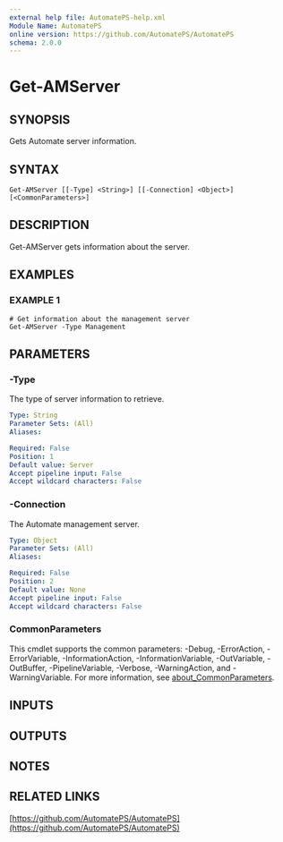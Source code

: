```yaml
---
external help file: AutomatePS-help.xml
Module Name: AutomatePS
online version: https://github.com/AutomatePS/AutomatePS
schema: 2.0.0
---
```


# Get-AMServer

## SYNOPSIS
Gets Automate server information.

## SYNTAX

```
Get-AMServer [[-Type] <String>] [[-Connection] <Object>] [<CommonParameters>]
```

## DESCRIPTION
Get-AMServer gets information about the server.

## EXAMPLES

### EXAMPLE 1
```
# Get information about the management server
Get-AMServer -Type Management
```

## PARAMETERS

### -Type
The type of server information to retrieve.

```yaml
Type: String
Parameter Sets: (All)
Aliases:

Required: False
Position: 1
Default value: Server
Accept pipeline input: False
Accept wildcard characters: False
```

### -Connection
The Automate management server.

```yaml
Type: Object
Parameter Sets: (All)
Aliases:

Required: False
Position: 2
Default value: None
Accept pipeline input: False
Accept wildcard characters: False
```

### CommonParameters
This cmdlet supports the common parameters: -Debug, -ErrorAction, -ErrorVariable, -InformationAction, -InformationVariable, -OutVariable, -OutBuffer, -PipelineVariable, -Verbose, -WarningAction, and -WarningVariable. For more information, see [about_CommonParameters](http://go.microsoft.com/fwlink/?LinkID=113216).

## INPUTS

## OUTPUTS

## NOTES

## RELATED LINKS

[https://github.com/AutomatePS/AutomatePS](https://github.com/AutomatePS/AutomatePS)

